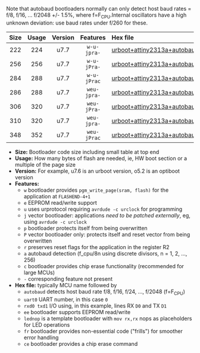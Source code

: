 Note that autobaud bootloaders normally can only detect host baud rates = f/8, f/16, ... f/2048 +/- 1.5%, where f=F<sub>CPU</sub>.Internal oscillators have a high unknown deviation: use baud rates under f/260 for these.

|Size|Usage|Version|Features|Hex file|
|:-:|:-:|:-:|:-:|:--|
|222|224|u7.7|`w-u-jpra-`|[urboot+attiny2313a+autobaud_uart0_rxd0_txd1.hex](https://raw.githubusercontent.com/stefanrueger/urboot.hex/main/mcus/attiny2313a/autobaud/urboot+attiny2313a+autobaud_uart0_rxd0_txd1.hex)|
|256|256|u7.7|`w-u-jPra-`|[urboot+attiny2313a+autobaud_uart0_rxd0_txd1_lednop_fr.hex](https://raw.githubusercontent.com/stefanrueger/urboot.hex/main/mcus/attiny2313a/autobaud/urboot+attiny2313a+autobaud_uart0_rxd0_txd1_lednop_fr.hex)|
|284|288|u7.7|`w-u-jPrac`|[urboot+attiny2313a+autobaud_uart0_rxd0_txd1_lednop_fr_ce.hex](https://raw.githubusercontent.com/stefanrueger/urboot.hex/main/mcus/attiny2313a/autobaud/urboot+attiny2313a+autobaud_uart0_rxd0_txd1_lednop_fr_ce.hex)|
|286|288|u7.7|`weu-jpra-`|[urboot+attiny2313a+autobaud_uart0_rxd0_txd1_ee.hex](https://raw.githubusercontent.com/stefanrueger/urboot.hex/main/mcus/attiny2313a/autobaud/urboot+attiny2313a+autobaud_uart0_rxd0_txd1_ee.hex)|
|306|320|u7.7|`weu-jPra-`|[urboot+attiny2313a+autobaud_uart0_rxd0_txd1_ee_lednop.hex](https://raw.githubusercontent.com/stefanrueger/urboot.hex/main/mcus/attiny2313a/autobaud/urboot+attiny2313a+autobaud_uart0_rxd0_txd1_ee_lednop.hex)|
|310|320|u7.7|`weu-jpra-`|[urboot+attiny2313a+autobaud_uart0_rxd0_txd1_ee_lednop_fr.hex](https://raw.githubusercontent.com/stefanrueger/urboot.hex/main/mcus/attiny2313a/autobaud/urboot+attiny2313a+autobaud_uart0_rxd0_txd1_ee_lednop_fr.hex)|
|348|352|u7.7|`weu-jPrac`|[urboot+attiny2313a+autobaud_uart0_rxd0_txd1_ee_lednop_fr_ce.hex](https://raw.githubusercontent.com/stefanrueger/urboot.hex/main/mcus/attiny2313a/autobaud/urboot+attiny2313a+autobaud_uart0_rxd0_txd1_ee_lednop_fr_ce.hex)|

- **Size:** Bootloader code size including small table at top end
- **Usage:** How many bytes of flash are needed, ie, HW boot section or a multiple of the page size
- **Version:** For example, u7.6 is an urboot version, o5.2 is an optiboot version
- **Features:**
  + `w` bootloader provides `pgm_write_page(sram, flash)` for the application at `FLASHEND-4+1`
  + `e` EEPROM read/write support
  + `u` uses urprotocol requiring `avrdude -c urclock` for programming
  + `j` vector bootloader: applications *need to be patched externally*, eg, using `avrdude -c urclock`
  + `p` bootloader protects itself from being overwritten
  + `P` vector bootloader only: protects itself and reset vector from being overwritten
  + `r` preserves reset flags for the application in the register R2
  + `a` autobaud detection (f_cpu/8n using discrete divisors, n = 1, 2, ..., 256)
  + `c` bootloader provides chip erase functionality (recommended for large MCUs)
  + `-` corresponding feature not present
- **Hex file:** typically MCU name followed by
  + `autobaud` detects host baud rate f/8, f/16, f/24, ..., f/2048 (f=F<sub>CPU</sub>)
  + `uart0` UART number, in this case `0`
  + `rxd0 txd1` I/O using, in this example, lines RX `D0` and TX `D1`
  + `ee` bootloader supports EEPROM read/write
  + `lednop` is a template bootloader with `mov rx,rx` nops as placeholders for LED operations
  + `fr` bootloader provides non-essential code ("frills") for smoother error handling
  + `ce` bootloader provides a chip erase command
